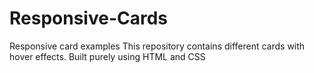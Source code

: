 # Responsive-Cards
Responsive card examples
This repository contains different cards with hover effects.
Built purely using HTML and CSS
